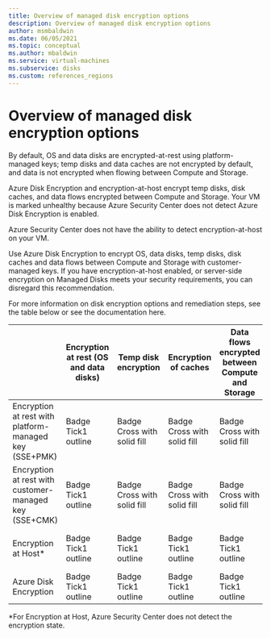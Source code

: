 ```yaml
---
title: Overview of managed disk encryption options
description: Overview of managed disk encryption options
author: msmbaldwin
ms.date: 06/05/2021
ms.topic: conceptual
ms.author: mbaldwin
ms.service: virtual-machines
ms.subservice: disks
ms.custom: references_regions
---
```


# Overview of managed disk encryption options

By default, OS and data disks are encrypted-at-rest using platform-managed keys; temp disks and data caches are not encrypted by default, and data is not encrypted when flowing between Compute and Storage.

Azure Disk Encryption and encryption-at-host encrypt temp disks, disk caches, and data flows encrypted between Compute and Storage. Your VM is marked unhealthy because Azure Security Center does not detect Azure Disk Encryption is enabled.  

Azure Security Center does not have the ability to detect encryption-at-host on your VM.  

Use Azure Disk Encryption to encrypt OS, data disks, temp disks, disk caches and data flows between Compute and Storage with customer-managed keys. If you have encryption-at-host enabled, or server-side encryption on Managed Disks meets your security requirements, you can disregard this recommendation. 

For more information on disk encryption options and remediation steps, see the table below or see the documentation here. 

| | Encryption at rest (OS and data disks) | Temp disk encryption | Encryption of caches | Data flows encrypted between Compute and Storage | Customer control of keys | ASC disk encryption status |
|--|--|--|--|--|--|--|
| Encryption at rest with platform-managed key (SSE+PMK) | Badge Tick1 outline | Badge Cross with solid fill | Badge Cross with solid fill | Badge Cross with solid fill | Badge Cross with solid fill | Unhealthy, not applicable if exempt | 
| Encryption at rest with customer-managed key (SSE+CMK) | Badge Tick1 outline | Badge Cross with solid fill | Badge Cross with solid fill | Badge Cross with solid fill | Badge Tick1 outline | Unhealthy, not applicable if exempt | 
| Encryption at Host*  | Badge Tick1 outline | Badge Tick1 outline | Badge Tick1 outline | Badge Tick1 outline | Badge Tick1 outline | Unhealthy, not applicable if exempt | 
| Azure Disk Encryption | Badge Tick1 outline | Badge Tick1 outline | Badge Tick1 outline | Badge Tick1 outline | Badge Tick1 outline | Healthy 

*For Encryption at Host, Azure Security Center does not detect the encryption state.  